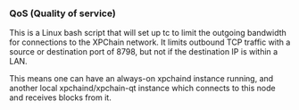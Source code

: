 ### QoS (Quality of service) ###

This is a Linux bash script that will set up tc to limit the outgoing bandwidth for connections to the XPChain network. It limits outbound TCP traffic with a source or destination port of 8798, but not if the destination IP is within a LAN.

This means one can have an always-on xpchaind instance running, and another local xpchaind/xpchain-qt instance which connects to this node and receives blocks from it.
